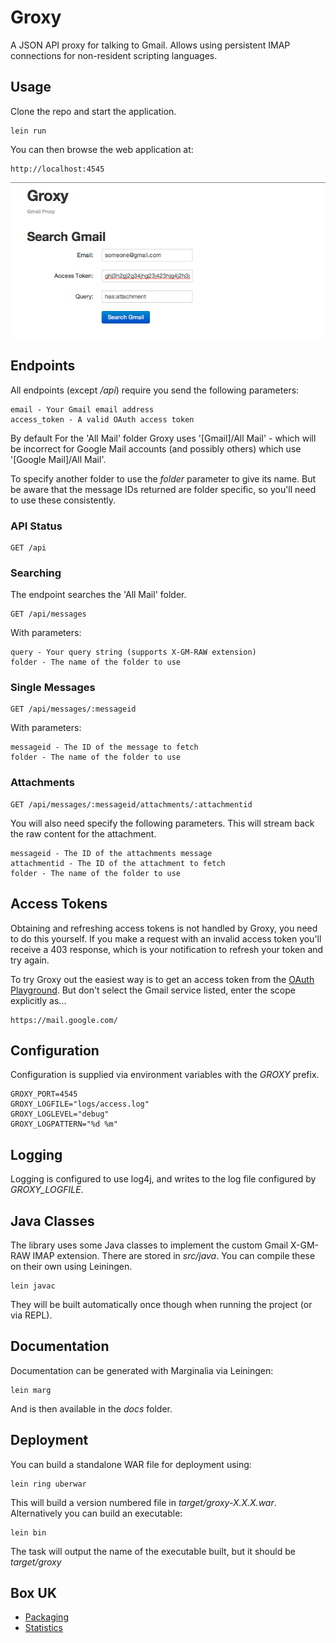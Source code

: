 
# Groxy

A JSON API proxy for talking to Gmail.  Allows using persistent IMAP connections for non-resident scripting languages.

## Usage

Clone the repo and start the application.

```
lein run
```

You can then browse the web application at:

```
http://localhost:4545
```

![](http://github.com/boxuk/groxy/raw/master/images/www.png)

## Endpoints

All endpoints (except _/api_) require you send the following parameters:

```
email - Your Gmail email address
access_token - A valid OAuth access token
```

By default For the 'All Mail' folder Groxy uses '[Gmail]/All Mail' - which will be incorrect
for Google Mail accounts (and possibly others) which use '[Google Mail]/All Mail'.

To specify another folder to use the _folder_ parameter to give its name.  But be aware
that the message IDs returned are folder specific, so you'll need to use these consistently.

### API Status

```
GET /api
```

### Searching

The endpoint searches the 'All Mail' folder.

```
GET /api/messages
```

With parameters:

```
query - Your query string (supports X-GM-RAW extension)
folder - The name of the folder to use
```

### Single Messages

```
GET /api/messages/:messageid
```

With parameters:

```
messageid - The ID of the message to fetch
folder - The name of the folder to use
```

### Attachments

```
GET /api/messages/:messageid/attachments/:attachmentid
```

You will also need specify the following parameters.  This will stream back the
raw content for the attachment.

```
messageid - The ID of the attachments message
attachmentid - The ID of the attachment to fetch
folder - The name of the folder to use
```

## Access Tokens

Obtaining and refreshing access tokens is not handled by Groxy, you need to do this yourself.
If you make a request with an invalid access token you'll receive a 403 response, which is 
your notification to refresh your token and try again.

To try Groxy out the easiest way is to get an access token from the [OAuth Playground](https://developers.google.com/oauthplayground/).
But don't select the Gmail service listed, enter the scope explicitly as...

```
https://mail.google.com/
```

## Configuration

Configuration is supplied via environment variables with the _GROXY_ prefix.

```
GROXY_PORT=4545
GROXY_LOGFILE="logs/access.log"
GROXY_LOGLEVEL="debug"
GROXY_LOGPATTERN="%d %m"
```

## Logging

Logging is configured to use log4j, and writes to the log file configured by _GROXY_LOGFILE_.

## Java Classes

The library uses some Java classes to implement the custom Gmail X-GM-RAW IMAP extension.
There are stored in _src/java_.  You can compile these on their own using Leiningen.

```
lein javac
```

They will be built automatically once though when running the project (or via REPL).

## Documentation

Documentation can be generated with Marginalia via Leiningen:

```
lein marg
```

And is then available in the _docs_ folder.

## Deployment

You can build a standalone WAR file for deployment using:

```
lein ring uberwar
```

This will build a version numbered file in _target/groxy-X.X.X.war_. Alternatively you can
build an executable:

```
lein bin
```

The task will output the name of the executable built, but it should be _target/groxy_

## Box UK

 * [Packaging](docs/packaging.md)
 * [Statistics](docs/statistics.md)

